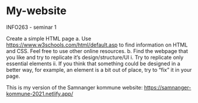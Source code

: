 # My-website
INFO263 - seminar 1

Create a simple HTML page
a. Use https://www.w3schools.com/html/default.asp to find information on
HTML and CSS. Feel free to use other online resources.
b. Find the webpage that you like and try to replicate it’s
design/structure/UI
i. Try to replicate only essential elements
ii. If you think that something could be designed in a better way, for
example, an element is a bit out of place, try to “fix” it in your
page.

This is my version of the Samnanger kommune website: https://samnanger-kommune-2021.netlify.app/

